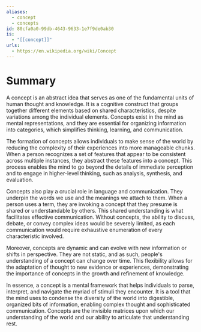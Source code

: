 ```yaml
---
aliases:
  - concept
  - concepts
id: 80cfa0a0-99db-4643-9633-1e7f9de0ab30
is:
  - "[[concept]]"
urls:
  - https://en.wikipedia.org/wiki/Concept
---
```

# Summary
A concept is an abstract idea that serves as one of the fundamental units of human thought and knowledge. It is a cognitive construct that groups together different elements based on shared characteristics, despite variations among the individual elements. Concepts exist in the mind as mental representations, and they are essential for organizing information into categories, which simplifies thinking, learning, and communication.

The formation of concepts allows individuals to make sense of the world by reducing the complexity of their experiences into more manageable chunks. When a person recognizes a set of features that appear to be consistent across multiple instances, they abstract these features into a concept. This process enables the mind to go beyond the details of immediate perception and to engage in higher-level thinking, such as analysis, synthesis, and evaluation.

Concepts also play a crucial role in language and communication. They underpin the words we use and the meanings we attach to them. When a person uses a term, they are invoking a concept that they presume is shared or understandable by others. This shared understanding is what facilitates effective communication. Without concepts, the ability to discuss, debate, or convey complex ideas would be severely limited, as each communication would require exhaustive enumeration of every characteristic involved.

Moreover, concepts are dynamic and can evolve with new information or shifts in perspective. They are not static, and as such, people's understanding of a concept can change over time. This flexibility allows for the adaptation of thought to new evidence or experiences, demonstrating the importance of concepts in the growth and refinement of knowledge.

In essence, a concept is a mental framework that helps individuals to parse, interpret, and navigate the myriad of stimuli they encounter. It is a tool that the mind uses to condense the diversity of the world into digestible, organized bits of information, enabling complex thought and sophisticated communication. Concepts are the invisible matrices upon which our understanding of the world and our ability to articulate that understanding rest.
